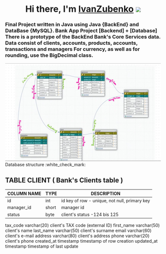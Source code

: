 <h1 align="center">Hi there, I'm <a href="" target="_blank">IvanZubenko</a> 
<img src="https://github.com/blackcater/blackcater/raw/main/images/Hi.gif" height="32"/></h1>
<h3 aligh="center">Final Project written in Java using Java {BackEnd} and DataBase {MySQL}.
Bank App Project [Backend] + [Database]
There is a prototype of the BackEnd Bank's Core Services data.
Data consist of clients, accounts, products, accounts, transactions and managers For currency, as well as for rounding, use the BigDecimal class.
</h3>
<img src="https://github.com/1Navigator8/BankApplication/blob/master/project%20diagram.jpg"
 [![Typing SVG](https://readme-typing-svg.herokuapp.com?color=%2336BCF7&lines=*BankApp*+JAVA+BACKEND+DATABASE)](https://git.io/typing-svg)
<h1>Database structure</h1>
:white_check_mark:<h2>TABLE CLIENT ( Bank's Clients table )</h2> 


|COLUMN NAME |	TYPE |	DESCRIPTION |
--- | --- | ---
|id	| int |	id key of row - unique, not null, primary key|
|manager_id |	short |	manager id |
|status|	byte|	client's status -124 bis 125
tax_code	varchar(20)	client's TAX code (external ID)
first_name	varchar(50)	client's name
last_name	varchar(50)	client's surname
email	varchar(60)	client's e-mail
address	varchar(80)	client's address
phone	varchar(20)	client's phone
created_at	timestamp	timestamp of row creation
updated_at	timestamp	timestamp of last update
